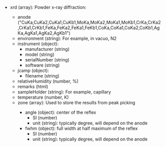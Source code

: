 - xrd (array<object>): Powder x-ray diffraction:
  - anode ("CuKa,CuKa2,CuKa1,CuKb1,MoKa,MoKa2,MoKa1,MoKb1,CrKa,CrKa2,CrKa1,CrKb1,FeKa,FeKa2,FeKa1,FeKb1,CoKa,CoKa1,CoKa2,CoKb1,AgKa,AgKa1,AgKa2,AgKb1")
  - environment (string): For example, in vacuo, N2
  - instrument (object):
    - manufacturer (string)
    - model (string)
    - serialNumber (string)
    - software (string)
  - jcamp (object):
    - filename (string)
  - relativeHumidity (number, %)
  - remarks (html)
  - sampleHolder (string): For example, capillary
  - temperature (number, K)
  - zone (array<object>): Used to store the results from peak picking
    - angle (object): center of the reflex
      - SI (number)
      - unit (string): typically degree, will depend on the anode
    - fwhm (object): full width at half maximum of the reflex
      - SI (number)
      - unit (string): typically degree, will depend on the anode
